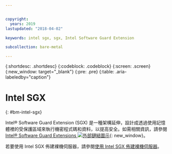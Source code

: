 ```yaml
---


copyright:
  years: 2019
lastupdated: "2018-04-02"

keywords: intel sgx, sgx, Intel Software Guard Extension

subcollection: bare-metal

---
```


{:shortdesc: .shortdesc}
{:codeblock: .codeblock}
{:screen: .screen}
{:new_window: target="_blank"}
{:pre: .pre}
{:table: .aria-labeledby="caption"}

# Intel SGX
{: #bm-intel-sgx}

Intel® Software Guard Extension (SGX) 是一種架構延伸，設計成透過使用記憶體裡的受保護區域來執行機密程式碼和資料，以提高安全。如需相關資訊，請參閱 [Intel® Software Guard Extensions ![外部鏈結圖示](../icons/launch-glyph.svg "外部鏈結圖示")](https://software.intel.com/en-us/sgx){: new_window}。

若要使用 Intel SGX 佈建裸機伺服器，請參閱[使用 Intel SGX 佈建裸機伺服器](/docs/bare-metal?topic=bare-metal-bm-server-provision-sgx#bm-server-provision-sgx)。
